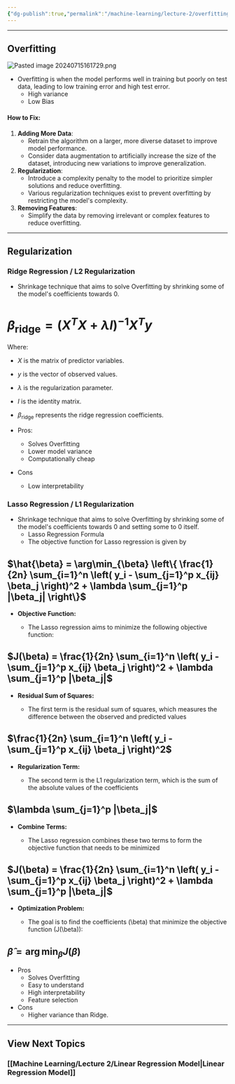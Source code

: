 ```yaml
---
{"dg-publish":true,"permalink":"/machine-learning/lecture-2/overfitting-and-regularization/","dgPassFrontmatter":true}
---
```


---
## Overfitting

![Pasted image 20240715161729.png](/img/user/Machine%20Learning/Lecture%202/Pasted%20image%2020240715161729.png)
- Overfitting is when the model performs well in training but poorly on test data, leading to low training error and high test error.
	- High variance
	- Low Bias
#### How to Fix:

1. **Adding More Data**:
    - Retrain the algorithm on a larger, more diverse dataset to improve model performance.
    - Consider data augmentation to artificially increase the size of the dataset, introducing new variations to improve generalization.
2. **Regularization**:
    - Introduce a complexity penalty to the model to prioritize simpler solutions and reduce overfitting.
    - Various regularization techniques exist to prevent overfitting by restricting the model's complexity.
3. **Removing Features**:
    - Simplify the data by removing irrelevant or complex features to reduce overfitting.
---
## Regularization
### Ridge Regression / L2 Regularization

- Shrinkage technique that aims to solve Overfitting by shrinking some of the model's coefficients towards 0.
# $\beta_{\text{ridge}} = (X^T X + \lambda I)^{-1} X^T y$
Where: 
- $X$ is the matrix of predictor variables. 
- $y$ is the vector of observed values. 
- $\lambda$ is the regularization parameter.
- $I$ is the identity matrix.
- $\beta_{\text{ridge}}$ represents the ridge regression coefficients.

- Pros:
	- Solves Overfitting
	- Lower model variance
	- Computationally cheap
- Cons
	- Low interpretability

### Lasso Regression / L1 Regularization

- Shrinkage technique that aims to solve Overfitting by shrinking some of the model's coefficients towards 0 and setting some to 0 itself.
	- Lasso Regression Formula
	- The objective function for Lasso regression is given by
## $\hat{\beta} = \arg\min_{\beta} \left\{ \frac{1}{2n} \sum_{i=1}^n \left( y_i - \sum_{j=1}^p x_{ij} \beta_j \right)^2 + \lambda \sum_{j=1}^p |\beta_j| \right\}$

- **Objective Function:**

	- The Lasso regression aims to minimize the following objective function:
## $J(\beta) = \frac{1}{2n} \sum_{i=1}^n \left( y_i - \sum_{j=1}^p x_{ij} \beta_j \right)^2 + \lambda \sum_{j=1}^p |\beta_j|$

- **Residual Sum of Squares:**

	- The first term is the residual sum of squares, which measures the difference between the observed and predicted values
## $\frac{1}{2n} \sum_{i=1}^n \left( y_i - \sum_{j=1}^p x_{ij} \beta_j \right)^2$

- **Regularization Term:**

	- The second term is the L1 regularization term, which is the sum of the absolute values of the coefficients
## $\lambda \sum_{j=1}^p |\beta_j|$
   
- **Combine Terms:**

	- The Lasso regression combines these two terms to form the objective function that needs to be minimized
## $J(\beta) = \frac{1}{2n} \sum_{i=1}^n \left( y_i - \sum_{j=1}^p x_{ij} \beta_j \right)^2 + \lambda \sum_{j=1}^p |\beta_j|$

- **Optimization Problem:**

	- The goal is to find the coefficients \(\beta\) that minimize the objective function \(J(\beta)\):
## $\hat{\beta} = \arg\min_{\beta} J(\beta)$
- Pros
	- Solves Overfitting
	- Easy to understand
	- High interpretability
	- Feature selection
- Cons
	- Higher variance than Ridge.
---
## View Next Topics

### [[Machine Learning/Lecture 2/Linear Regression Model\|Linear Regression Model]]